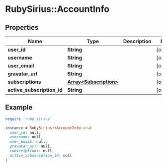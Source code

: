 # RubySirius::AccountInfo

## Properties

| Name | Type | Description | Notes |
| ---- | ---- | ----------- | ----- |
| **user_id** | **String** |  | [optional] |
| **username** | **String** |  | [optional] |
| **user_email** | **String** |  | [optional] |
| **gravatar_url** | **String** |  | [optional] |
| **subscriptions** | [**Array&lt;Subscription&gt;**](Subscription.md) |  | [optional] |
| **active_subscription_id** | **String** |  | [optional] |

## Example

```ruby
require 'ruby_sirius'

instance = RubySirius::AccountInfo.new(
  user_id: null,
  username: null,
  user_email: null,
  gravatar_url: null,
  subscriptions: null,
  active_subscription_id: null
)
```

